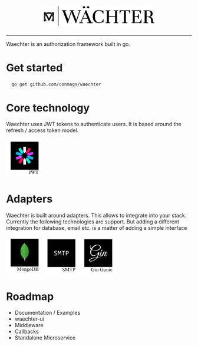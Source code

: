 
<h1 align="center"><img  src="https://github.com/conmags/waechter/blob/master/media/logo.png?raw=true" width="300px" /></h1>

----


Waechter is an authorization framework built in go.

# Get started

```bash
  go get github.com/conmags/waechter
```



# Core technology
Waechter uses JWT tokens to authenticate users. It is based around the refresh / access token model.

<img src="https://github.com/conmags/waechter/blob/master/media/jwt.png?raw=true" width="100px" />

# Adapters
Waechter is built around adapters. This allows to integrate into your stack. Currently the following technologies are support. But adding a different integration for database, email etc. is a matter of adding a simple interface

<img src="https://github.com/conmags/waechter/blob/master/media/mongo.png?raw=true"  width="100px"  /><img src="https://github.com/conmags/waechter/blob/master/media/smtp.png?raw=true" width="100px" /><img src="https://github.com/conmags/waechter/blob/master/media/gin.png?raw=true" width="100px"  />

# Roadmap
- Documentation / Examples
- waechter-ui
- Middleware 
- Callbacks
- Standalone Microservice
